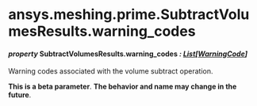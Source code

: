 # ansys.meshing.prime.SubtractVolumesResults.warning_codes



#### *property* SubtractVolumesResults.warning_codes *: [List](https://docs.python.org/3.11/library/typing.html#typing.List)[[WarningCode](ansys.meshing.prime.WarningCode.md#ansys.meshing.prime.WarningCode)]*

Warning codes associated with the volume subtract operation.

**This is a beta parameter**. **The behavior and name may change in the future**.

<!-- !! processed by numpydoc !! -->
